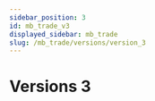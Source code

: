 ```yaml
---
sidebar_position: 3
id: mb_trade_v3
displayed_sidebar: mb_trade
slug: /mb_trade/versions/version_3
---
```


# Versions 3